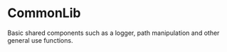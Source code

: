 # CommonLib

Basic shared components such as a logger, path manipulation and other general use functions.

